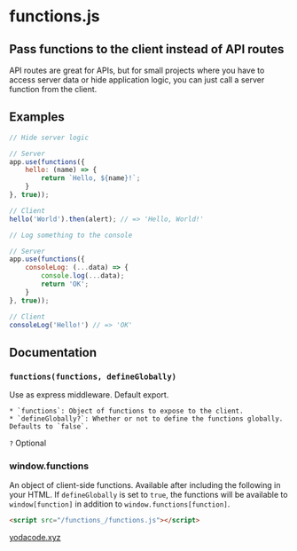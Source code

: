 # functions.js
Pass functions to the client instead of API routes
--------------------
API routes are great for APIs, but for small projects where you have to access server data or hide application logic, you can just call a server function from the client.

## Examples
```js
// Hide server logic

// Server
app.use(functions({
    hello: (name) => {
        return `Hello, ${name}!`;
    }
}, true));

// Client
hello('World').then(alert); // => 'Hello, World!'
```

```js
// Log something to the console

// Server
app.use(functions({
    consoleLog: (...data) => {
        console.log(...data);
        return 'OK';
    }
}, true));

// Client
consoleLog('Hello!') // => 'OK'
```

## Documentation
### `functions(functions, defineGlobally)`
Use as express middleware. Default export.

    * `functions`: Object of functions to expose to the client.
    * `defineGlobally?`: Whether or not to define the functions globally. Defaults to `false`.

`?` Optional

### window.functions
An object of client-side functions. Available after including the following in your HTML. If `defineGlobally` is set to `true`, the functions will be available to `window[function]` in addition to `window.functions[function]`.
```html
<script src="/functions_/functions.js"></script>
```

[yodacode.xyz](https://yodacode.xyz)